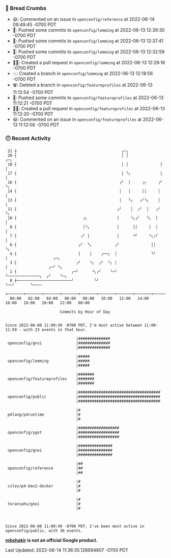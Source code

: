 ### 🍞 Bread Crumbs

 * 😃: Commented on an issue in `openconfig/reference` at 2022-06-14 09:49:45 -0700 PDT
 * 🚢: Pushed some commits to `openconfig/lemming` at 2022-06-13 12:39:30 -0700 PDT
 * 🚢: Pushed some commits to `openconfig/lemming` at 2022-06-13 12:37:41 -0700 PDT
 * 🚢: Pushed some commits to `openconfig/lemming` at 2022-06-13 12:32:59 -0700 PDT
 * ✍🏼: Created a pull request in `openconfig/lemming` at 2022-06-13 12:26:16 -0700 PDT
 * 💥: Created a branch in `openconfig/lemming` at 2022-06-13 12:18:56 -0700 PDT
 * 🗑: Deleted a branch in `openconfig/featureprofiles` at 2022-06-13 11:12:54 -0700 PDT
 * 🚢: Pushed some commits to `openconfig/featureprofiles` at 2022-06-13 11:12:21 -0700 PDT
 * ✍🏼: Created a pull request in `openconfig/featureprofiles` at 2022-06-13 11:12:20 -0700 PDT
 * 😃: Commented on an issue in `openconfig/featureprofiles` at 2022-06-13 11:12:08 -0700 PDT

### 🕘 Recent Activity
```
 21 ┼                                              ╭─╮
 20 ┤                                              │ │              ╭─╮
 18 ┤                                              │ │              │ │
 17 ┤                                              │ ╰╮             │ │
 16 ┤                                             ╭╯  │     ╭╮     ╭╯ ╰╮
 14 ┤                                             │   │     ││     │   │
 13 ┤                                             │   ╰╮   ╭╯╰╮    │   │
 11 ┤                                            ╭╯    │  ╭╯  │   ╭╯   ╰╮
 10 ┤                             ╭╮             │     ╰╮╭╯   ╰╮  │     │
  8 ┤                             │╰╮            │      ││     │  │     │
  7 ┤                            ╭╯ │            │      ╰╯     ╰╮╭╯     │
  6 ┤                           ╭╯  ╰╮          ╭╯              ││      ╰╮
  4 ┤                           │    │    ╭──╮  │               ╰╯       │                    ╭─╮
  3 ┤                          ╭╯    ╰╮  ╭╯  ╰╮ │                        │                  ╭─╯ ╰╮
  1 ┤                        ╭─╯      ╰╮╭╯    ╰─╯                        ╰──────────────╮  ╭╯    ╰─╮
  0 ┼────────────────────────╯         ╰╯                                               ╰──╯       ╰────
    +───────+───────+───────+───────+───────+───────+───────+───────+───────+───────+───────+───────+────
  00:00   02:00   04:00   06:00   08:00   10:00   12:00   14:00   16:00   18:00   20:00   22:00   00:00   

						Commits by Hour of Day


Since 2022-06-08 11:09:49 -0700 PDT, I'm most active between 11:00-11:59 - with 23 events in that hour.

```



```
                               |##############
 openconfig/gnsi               |##############
                               |##############

                               |#####
 openconfig/lemming            |#####
                               |#####

                               |#######
 openconfig/featureprofiles    |#######
                               |#######

                               |####################################
 openconfig/public             |####################################
                               |####################################

                               |#
 p4lang/p4runtime              |#
                               |#

                               |##################
 openconfig/ygot               |##################
                               |##################

                               |###############
 openconfig/gnoi               |###############
                               |###############

                               |##
 openconfig/reference          |##
                               |##

                               |#
 cslev/p4-bmv2-docker          |#
                               |#

                               |#
 toransahu/gnoi                |#
                               |#



Since 2022-06-08 11:09:49 -0700 PDT, I've been most active in openconfig/public, with 36 events.

```
**[robshakir](mailto:robjs@google.com) is not an official Google product.**  


Last Updated: 2022-06-14 11:36:35.126694807 -0700 PDT
